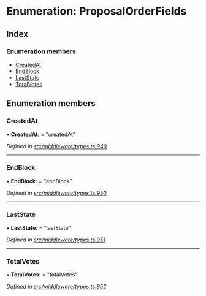 # Enumeration: ProposalOrderFields

## Index

### Enumeration members

* [CreatedAt](_src_middleware_types_.proposalorderfields.md#createdat)
* [EndBlock](_src_middleware_types_.proposalorderfields.md#endblock)
* [LastState](_src_middleware_types_.proposalorderfields.md#laststate)
* [TotalVotes](_src_middleware_types_.proposalorderfields.md#totalvotes)

## Enumeration members

###  CreatedAt

• **CreatedAt**: = "createdAt"

*Defined in [src/middleware/types.ts:949](https://github.com/PolymathNetwork/polymesh-sdk/blob/6f0a424/src/middleware/types.ts#L949)*

___

###  EndBlock

• **EndBlock**: = "endBlock"

*Defined in [src/middleware/types.ts:950](https://github.com/PolymathNetwork/polymesh-sdk/blob/6f0a424/src/middleware/types.ts#L950)*

___

###  LastState

• **LastState**: = "lastState"

*Defined in [src/middleware/types.ts:951](https://github.com/PolymathNetwork/polymesh-sdk/blob/6f0a424/src/middleware/types.ts#L951)*

___

###  TotalVotes

• **TotalVotes**: = "totalVotes"

*Defined in [src/middleware/types.ts:952](https://github.com/PolymathNetwork/polymesh-sdk/blob/6f0a424/src/middleware/types.ts#L952)*
